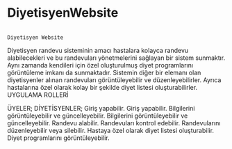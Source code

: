 # DiyetisyenWebsite
                                                                      Diyetisyen Website
   Diyetisyen randevu sisteminin amacı hastalara kolayca randevu alabilecekleri ve bu randevuları yönetmelerini sağlayan bir sistem sunmaktır. Aynı zamanda kendileri için özel oluşturulmuş diyet programlarını görüntüleme imkanı da sunmaktadır. Sistemin diğer bir elemanı olan diyetisyenler alınan randevuları görüntüleyebilir ve düzenleyebilirler. Ayrıca hastalarına özel olarak kolay bir şekilde diyet listesi oluşturabilirler. 
                                                                        UYGULAMA ROLLERİ
                                                                                                              
  ÜYELER;                                                                                                       DİYETİSYENLER;
Giriş yapabilir.                                                                                              Giriş yapabilir.
Bilgilerini görüntüleyebilir ve güncelleyebilir.                                                              Bilgilerini görüntüleyebilir ve güncelleyebilir.
Randevu alabilir.                                                                                             Randevuları kontrol edebilir.
Randevularını düzenleyebilir veya silebilir.                                                                  Hastaya özel olarak diyet listesi oluşturabilir.
Diyet programlarını görüntüleyebilir.                                                                                                               


                                                                                                                
                                                                                                                
                                                                                                                

 
                                                                       
